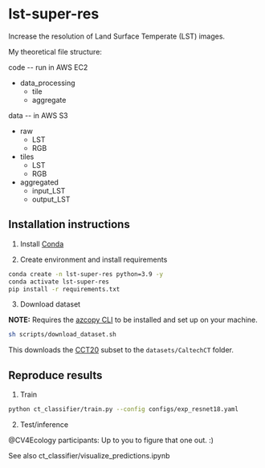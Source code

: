 # lst-super-res
Increase the resolution of Land Surface Temperate (LST) images.

My theoretical file structure: 

code -- run in AWS EC2
- data_processing
  - tile
  - aggregate

data -- in AWS S3
- raw
  - LST
  - RGB
- tiles
  - LST
  - RGB
- aggregated
  - input_LST
  - output_LST

## Installation instructions

1. Install [Conda](http://conda.io/)

2. Create environment and install requirements

```bash
conda create -n lst-super-res python=3.9 -y
conda activate lst-super-res
pip install -r requirements.txt
```

3. Download dataset

**NOTE:** Requires the [azcopy CLI](https://docs.microsoft.com/en-us/azure/storage/common/storage-use-azcopy-v10) to be installed and set up on your machine.

```bash
sh scripts/download_dataset.sh 
```

This downloads the [CCT20](https://lila.science/datasets/caltech-camera-traps) subset to the `datasets/CaltechCT` folder.


## Reproduce results

1. Train

```bash
python ct_classifier/train.py --config configs/exp_resnet18.yaml
```

2. Test/inference

@CV4Ecology participants: Up to you to figure that one out. :)

See also ct_classifier/visualize_predictions.ipynb
